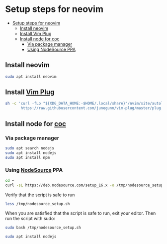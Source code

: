 # Setup steps for neovim

- [Setup steps for neovim](#setup-steps-for-neovim)
  - [Install neovim](#install-neovim)
  - [Install Vim Plug](#install-vim-plug)
  - [Install node for coc](#install-node-for-coc)
    - [Via package manager](#via-package-manager)
    - [Using NodeSource PPA](#using-nodesource-ppa)

## Install neovim

```bash
sudo apt install neovim
```

## Install [Vim Plug](https://github.com/junegunn/vim-plug)

```bash
sh -c 'curl -fLo "${XDG_DATA_HOME:-$HOME/.local/share}"/nvim/site/autoload/plug.vim --create-dirs \
       https://raw.githubusercontent.com/junegunn/vim-plug/master/plug.vim'
```

## Install node for [coc](https://github.com/neoclide/coc.nvim)

### Via package manager

```bash
sudo apt search nodejs
sudo apt install nodejs
sudo apt install npm
```

### Using [NodeSource](https://github.com/nodesource/distributions#debinstall) PPA

```bash
cd ~
curl -sL https://deb.nodesource.com/setup_16.x -o /tmp/nodesource_setup.sh
```

Verify that the script is safe to run

```bash
less /tmp/nodesource_setup.sh
```

When you are satisfied that the script is safe to run, exit your editor. Then run the script with sudo:

```bash
sudo bash /tmp/nodesource_setup.sh
```

```bash
sudo apt install nodejs
```
